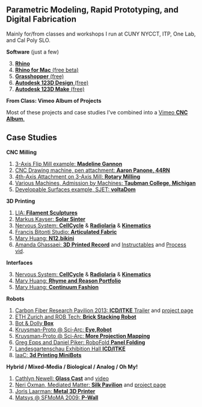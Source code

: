 ## Parametric Modeling, Rapid Prototyping, and Digital Fabrication ##

Mainly for/from classes and workshops I run at CUNY NYCCT, ITP, One Lab, and Cal Poly SLO. 

**Software** (just a few)

3. [**Rhino**](http://wiki.mcneel.com/rhino/ "Windows")
1. [**Rhino for Mac** (free beta)](http://wiki.mcneel.com/rhino/mac/home "beta")
2. [**Grasshopper** (free)](http://www.grasshopper3d.com "Not Available for Mac")
4. [**Autodesk 123D Design** (free)](http://www.123dapp.com/design "PC and Mac")
5. [**Autodesk 123D Make** (free)](http://www.123dapp.com/make "PC and Mac")

**From Class: Vimeo Album of Projects**

Most of these projects and case studies I've combined into a [Vimeo **CNC Album**.](https://vimeo.com/album/2744585 "Vimeo CNC Album from In Class")


## Case Studies ##

**CNC Milling**

1. [3-Axis Flip Mill example: **Madeline Gannon**](https://vimeo.com/album/2744585/video/23522855 "Flip Mill") 
3. [CNC Drawing machine, pen attachment: **Aaron Panone, 44RN** ](https://vimeo.com/album/2744585/video/26587452 "Sharpie pen attachment")
4. [4th-Axis Attachment on 3-Axis Mill: **Rotary Milling**](https://vimeo.com/album/2744585/video/15379995 "Rotary 4-Axis")
5. [Various Machines, Admission by Machines: **Taubman College, Michigan** ](https://vimeo.com/60518853 "Grab bag of fab methods")
6. [Developable Surfaces example, SJET: **voltaDom** ](http://www.sjet.us/MIT_VOLTADOM.html "MIT 2011")


**3D Printing**

1. [LIA: **Filament Sculptures**](http://www.liaworks.com/theprojects/filament-sculptures/ "LIAWorks")
2. [Markus Kayser: **Solar Sinter**](https://vimeo.com/25401444)
3. [Nervous System: **CellCycle**](https://n-e-r-v-o-u-s.com/cellCycle/"CellCycle") & [**Radiolaria**](http://n-e-r-v-o-u-s.com/radiolaria/ "Radiolaria") & [**Kinematics**](https://n-e-r-v-o-u-s.com/kinematics/ "Kinematics")
4. [Francis Bitonti Studio: **Articulated Fabric**](https://vimeo.com/61198985 "3DP Fabrics")
5. [Mary Huang: **N12.bikini**](https://vimeo.com/album/2744585/video/24435512 "Bikini fabrics")
5. [Amanda Ghassaei: **3D Printed Record**](https://vimeo.com/album/2744585/video/56017345 "MP3 converted to vinyl and printed") and [Instructables](http://www.instructables.com/id/3D-Printed-Record/ "DIY") and [Process vid](https://vimeo.com/61210101 "Process").

 
**Interfaces**

3. [Nervous System: **CellCycle**](https://n-e-r-v-o-u-s.com/cellCycle/ "CellCycle") & [**Radiolaria**](http://n-e-r-v-o-u-s.com/radiolaria/ "Radiolaria") & [**Kinematics**](https://n-e-r-v-o-u-s.com/kinematics/ "Kinematics")
4. [Mary Huang: **Rhyme and Reason Portfolio**](http://www.rhymeandreasoncreative.com/portfolio/ "Digitally fabricated couture")
5. [Mary Huang: **Continuum Fashion**](http://www.continuumfashion.com/Ddress/ "Neat Web interface to make your own dress")


**Robots**

1. [Carbon Fiber Research Pavilion 2013: **ICD/ITKE** Trailer](https://vimeo.com/album/2744585/video/74714214 "CNC Woven Carbon Fiber") and [project page](http://icd.uni-stuttgart.de/?p=8807 "ICD")
2. [ETH Zurich and ROB Tech: **Brick Stacking Robot**](https://vimeo.com/album/2744585/video/52955424 "3d CNC masonry")
3. [Bot & Dolly **Box**](https://vimeo.com/album/2744585/video/75260457 "Nasty GMunk animations, coordinated projection mapping, and dancing robots")
4. [Kruysman-Proto @ Sci-Arc: **Eye,Robot**](https://vimeo.com/album/2744585/video/59316895 "Stop motion animation with Robots")
5. [Kruysman-Proto @ Sci-Arc: **More Projection Mapping**](https://vimeo.com/album/2744585/video/50590170 "More Projection Mapping")
6. [Greg Epps and Daniel Piker: RoboFold **Panel Folding**](https://vimeo.com/38594547)
7. [Landesgartenschau Exhibition Hall **ICD/ITKE**](https://vimeo.com/album/2744585/video/98518748 "Kuka Arm")
8. [IaaC: **3d Printing MiniBots**](http://iaac.net/printingrobots/ "DIY Mini bots")

**Hybrid / Mixed-Media / Biological / Analog / Oh My!**

1. [Cathlyn Newell: **Glass Cast**](http://www.cathlynnewell.com/Glass-Cast "Glass Cast project") and [video](http://dl.dropboxusercontent.com/u/9247312/80705035.mov ".Mov to download, not sure why it's not on Vimeo but worth the download")
2. [Neri Oxman, Mediated Matter: **Silk Pavilion**](https://vimeo.com/67177328 "Video") and [project page](http://matter.media.mit.edu/tools/details/cnsilk "Project Page")
3. [Joris Laarman: **Metal 3D Printer**](http://www.jorislaarman.com/mx3d-metal.html "Shown at Fabricate 2014")
4. [Matsys @ SFMoMA 2009: **P-Wall**](http://www.sfmoma.org/explore/multimedia/videos/359 "Nice Casting craft")